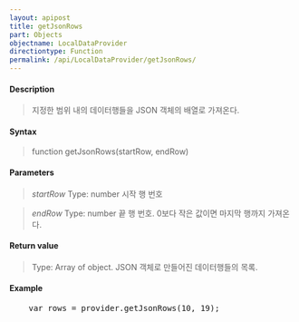 ```yaml
---
layout: apipost
title: getJsonRows
part: Objects
objectname: LocalDataProvider
directiontype: Function
permalink: /api/LocalDataProvider/getJsonRows/
---
```



#### Description

> 지정한 범위 내의 데이터행들을 JSON 객체의 배열로 가져온다.

#### Syntax

> function getJsonRows(startRow, endRow)

#### Parameters

> *startRow*
> Type: number
> 시작 행 번호

> *endRow*
> Type: number
> 끝 행 번호. 0보다 작은 값이면 마지막 행까지 가져온다.

#### Return value

> Type: Array of object.
> JSON 객체로 만들어진 데이터행들의 목록.

#### Example

<pre class="prettyprint">
    var rows = provider.getJsonRows(10, 19);
</pre>


